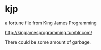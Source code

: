 # kjp
a fortune file from King James Programming

http://kingjamesprogramming.tumblr.com/

There could be some amount of garbage.
